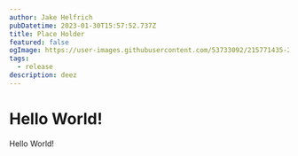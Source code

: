 ```yaml
---
author: Jake Helfrich
pubDatetime: 2023-01-30T15:57:52.737Z
title: Place Holder
featured: false
ogImage: https://user-images.githubusercontent.com/53733092/215771435-25408246-2309-4f8b-a781-1f3d93bdf0ec.png
tags:
  - release
description: deez
---
```


# Hello World!

Hello World!
